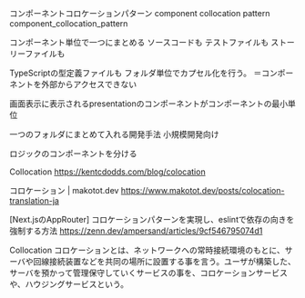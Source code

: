 <!--
title:   コンポーネントコロケーションパターン
tags:    Next.js,React,TypeScript,storybook,tailwindcss
id:      27f961dfa6871aad0550
private: true
-->


コンポーネントコロケーションパターン
component collocation pattern
component_collocation_pattern

コンポーネント単位で一つにまとめる
ソースコードも
テストファイルも
ストーリーファイルも

TypeScriptの型定義ファイルも
フォルダ単位でカプセル化を行う。
＝コンポーネントを外部からアクセスできない


画面表示に表示されるpresentationのコンポーネントがコンポーネントの最小単位

一つのフォルダにまとめて入れる開発手法
小規模開発向け

ロジックのコンポーネントを分ける

Collocation
https://kentcdodds.com/blog/colocation

コロケーション | makotot.dev
https://www.makotot.dev/posts/colocation-translation-ja

[Next.jsのAppRouter] コロケーションパターンを実現し、eslintで依存の向きを強制する方法
https://zenn.dev/ampersand/articles/9cf546795074d1

Collocation
コロケーションとは、ネットワークへの常時接続環境のもとに、サーバや回線接続装置などを共同の場所に設置する事を言う。ユーザが構築した、サーバを預かって管理保守していくサービスの事を、コロケーションサービスや、ハウジングサービスという。

